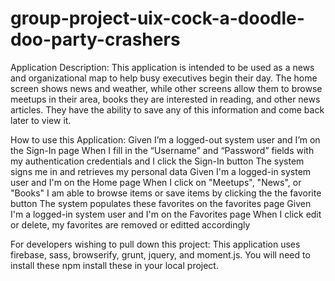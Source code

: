 # group-project-uix-cock-a-doodle-doo-party-crashers
Application Description:
This application is intended to be used as a news and organizational map to help busy 
executives begin their day. The home screen shows news and weather, while other 
screens allow them to browse meetups in their area, books they are interested in
reading, and other news articles. They have the ability to save any of this
information and come back later to view it.

How to use this Application:
Given I’m a logged-out system user
and I’m on the Sign-In page
When I fill in the “Username” and “Password” fields with my authentication credentials
and I click the Sign-In button
The system signs me in and retrieves my personal data
Given I'm a logged-in system user and I'm on the Home page
When I click on "Meetups", "News", or "Books" I am able to browse items or save
items by clicking the the favorite button
The system populates these favorites on the favorites page
Given I'm a logged-in system user and I'm on the Favorites page
When I click edit or delete, my favorites are removed or editted accordingly

For developers wishing to pull down this project:
This application uses firebase, sass, browserify, grunt, jquery, and moment.js. You will 
need to install these npm install these in your local project. 